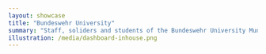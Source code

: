 ```yaml
---
layout: showcase
title: "Bundeswehr University"
summary: "Staff, soliders and students of the Bundeswehr University Munich join up."
illustration: /media/dashboard-inhouse.png
---
```

